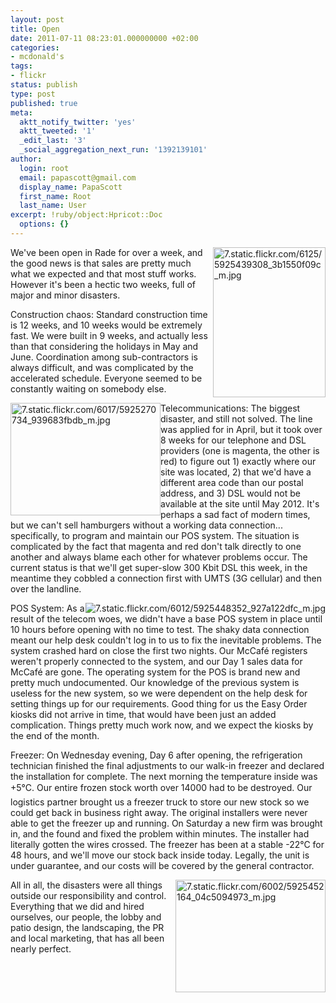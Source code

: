 ```yaml
---
layout: post
title: Open
date: 2011-07-11 08:23:01.000000000 +02:00
categories:
- mcdonald's
tags:
- flickr
status: publish
type: post
published: true
meta:
  aktt_notify_twitter: 'yes'
  aktt_tweeted: '1'
  _edit_last: '3'
  _social_aggregation_next_run: '1392139101'
author:
  login: root
  email: papascott@gmail.com
  display_name: PapaScott
  first_name: Root
  last_name: User
excerpt: !ruby/object:Hpricot::Doc
  options: {}
---
```

<p><a href="http://www.flickr.com/photos/51035717986@N01/5925439308" title="View '7.static.flickr.com/6125/5925439308_3b1550f09c_m.jpg' on Flickr.com"><img style="float:right;" border="0" alt="7.static.flickr.com/6125/5925439308_3b1550f09c_m.jpg" width="180" src="https://www.papascott.de/wordpress/wp-content/uploads/2011/07/5925439308_dc47742365_m.jpg" height="240" /></a>We've been open in Rade for over a week, and the good news is that sales are pretty much what we expected and that most stuff works. However it's been a hectic two weeks, full of major and minor disasters. </p>
<p>Construction chaos: Standard construction time is 12 weeks, and 10 weeks would be extremely fast. We were built in 9 weeks, and actually less than that considering the holidays in May and June. Coordination among sub-contractors is always difficult, and was complicated by the accelerated schedule. Everyone seemed to be constantly waiting on somebody else.</p>
<p><a href="http://www.flickr.com/photos/51035717986@N01/5925270734" title="View '7.static.flickr.com/6017/5925270734_939683fbdb_m.jpg' on Flickr.com"><img style="float:left;" border="0" alt="7.static.flickr.com/6017/5925270734_939683fbdb_m.jpg" width="240" src="7.static.flickr.com/6017/5925270734_939683fbdb_m.jpg" height="180" /></a>Telecommunications: The biggest disaster, and still not solved. The line was applied for in April, but it took over 8 weeks for our telephone and DSL providers (one is magenta, the other is red) to figure out 1) exactly where our site was located, 2) that we'd have a different area code than our postal address, and 3) DSL would not be available at the site until May 2012. It's perhaps a sad fact of modern times, but we can't sell hamburgers without a working data connection... specifically, to program and maintain our POS system. The situation is complicated by the fact that magenta and red don't talk directly to one another and always blame each other for whatever problems occur. The current status is that we'll get super-slow 300 Kbit DSL this week, in the meantime they cobbled a connection first with UMTS (3G cellular) and then over the landline.</p>
<p><a href="http://www.flickr.com/photos/51035717986@N01/5925448352" title="View '7.static.flickr.com/6012/5925448352_927a122dfc_m.jpg' on Flickr.com"><img style="float:right;" border="0" alt="7.static.flickr.com/6012/5925448352_927a122dfc_m.jpg" width="" src="7.static.flickr.com/6012/5925448352_927a122dfc_m.jpg" height="" /></a>POS System: As a result of the telecom woes, we didn't have a base POS system in place until 10 hours before opening with no time to test. The shaky data connection meant our help desk couldn't log in to us to fix the inevitable problems. The system crashed hard on close the first two nights. Our McCafé registers weren't properly connected to the system, and our Day 1 sales data for McCafé are gone. The operating system for the POS is brand new and pretty much undocumented. Our knowledge of the previous system is useless for the new system, so we were dependent on the help desk for setting things up for our requirements. Good thing for us the Easy Order kiosks did not arrive in time, that would have been just an added complication. Things pretty much work now, and we expect the kiosks by the end of the month.</p>
<p>Freezer: On Wednesday evening, Day 6 after opening, the refrigeration technician finished the final adjustments to our walk-in freezer and declared the installation for complete. The next morning the temperature inside was +5°C. Our entire frozen stock worth over 14000 had to be destroyed. Our logistics partner brought us a freezer truck to store our new stock so we could get back in business right away. The original installers were never able to get the freezer up and running. On Saturday a new firm was brought in, and the found and fixed the problem within minutes. The installer had literally gotten the wires crossed. The freezer has been at a stable -22°C for 48 hours, and we'll move our stock back inside today. Legally, the unit is under guarantee, and our costs will be covered by the general contractor.</p>
<p><a href="http://www.flickr.com/photos/51035717986@N01/5925452164" title="View '7.static.flickr.com/6002/5925452164_04c5094973_m.jpg' on Flickr.com"><img style="float:right;" border="0" alt="7.static.flickr.com/6002/5925452164_04c5094973_m.jpg" width="240" src="https://www.papascott.de/wordpress/wp-content/uploads/2011/07/5925452164_d61e983360_m.jpg" height="180" /></a>All in all, the disasters were all things outside our responsibility and control. Everything that we did and hired ourselves, our people, the lobby and patio design, the landscaping, the PR and local marketing, that has all been nearly perfect.</p>
